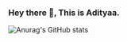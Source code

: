 ### Hey there 👋, This is Adityaa.

![Anurag's GitHub stats](https://github-readme-stats.vercel.app/api?username=Adityaavijay&show_icons=true&theme=radical)
